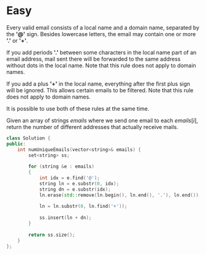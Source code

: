 # Easy

Every valid email consists of a local name and a domain name, separated by the **'@'** sign. Besides lowercase letters, the email may contain one or more **'.'** or **'+'**.

If you add periods **'.'** between some characters in the local name part of an email address, mail sent there will be forwarded to the same address without dots in the local name. Note that this rule does not apply to domain names.

If you add a plus **'+'** in the local name, everything after the first plus sign will be ignored. This allows certain emails to be filtered. Note that this rule does not apply to domain names.

It is possible to use both of these rules at the same time.

Given an array of strings $emails$ where we send one email to each $emails[i]$, return the number of different addresses that actually receive mails.

```cpp
class Solution {
public:
    int numUniqueEmails(vector<string>& emails) {
        set<string> ss;
        
        for (string &e : emails)
        {
            int idx = e.find('@');
            string ln = e.substr(0, idx);
            string dn = e.substr(idx);
            ln.erase(std::remove(ln.begin(), ln.end(), '.'), ln.end());
          
            ln = ln.substr(0, ln.find('+'));
            
            ss.insert(ln + dn);
        }
        
        return ss.size();
    }
};
